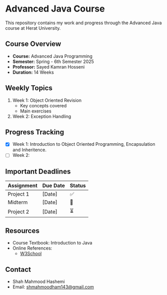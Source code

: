 # Advanced Java Course

This repository contains my work and progress through the Advanced Java course at Herat University.

## Course Overview

- **Course:** Advanced Java Programming
- **Semester:** Spring - 6th Semester 2025
- **Professor:** Sayed Kamran Hosseni
- **Duration:** 14 Weeks

## Weekly Topics

1. Week 1: Object Oriented Revision
   - Key concepts covered
   - Main exercises
2. Week 2: Exception Handling

## Progress Tracking

- [X] Week 1: Introduction to Object Oriented Programming, Encapsulation and Inheritence.
- [ ] Week 2:

## Important Deadlines

| Assignment | Due Date | Status |
| ---------- | -------- | ------ |
| Project 1  | [Date]   | ✅     |
| Midterm    | [Date]   | 📝     |
| Project 2  | [Date]   | ⏳     |

## Resources

- Course Textbook: Introduction to Java
- Online References:
  - [W3School](https://www.w3schools.com/java/default.asp)

## Contact

- Shah Mahmood Hashemi
- Email: shmahmoodham143@gmail.com
